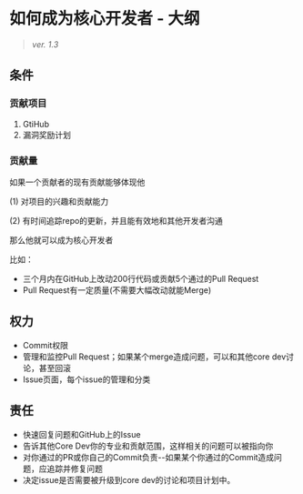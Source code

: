 # 如何成为核心开发者 - 大纲

> *ver. 1.3*

## 条件

### 贡献项目

1. GtiHub
2. 漏洞奖励计划

### 贡献量

如果一个贡献者的现有贡献能够体现他 

(1) 对项目的兴趣和贡献能力 

(2) 有时间追踪repo的更新，并且能有效地和其他开发者沟通

那么他就可以成为核心开发者

比如：

- 三个月内在GitHub上改动200行代码或贡献5个通过的Pull Request
- Pull Request有一定质量(不需要大幅改动就能Merge)



## 权力

- Commit权限
- 管理和监控Pull Request；如果某个merge造成问题，可以和其他core dev讨论，甚至回滚
- Issue页面，每个issue的管理和分类



## 责任

- 快速回复问题和GitHub上的Issue
- 告诉其他Core Dev你的专业和贡献范围，这样相关的问题可以被指向你
- 对你通过的PR或你自己的Commit负责--如果某个你通过的Commit造成问题，应追踪并修复问题
- 决定issue是否需要被升级到core dev的讨论和项目计划中。
